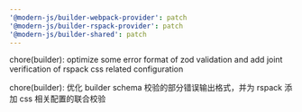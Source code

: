 ```yaml
---
'@modern-js/builder-webpack-provider': patch
'@modern-js/builder-rspack-provider': patch
'@modern-js/builder-shared': patch
---
```


chore(builder): optimize some error format of zod validation and add joint verification of rspack css related configuration

chore(builder): 优化 builder schema 校验的部分错误输出格式，并为 rspack 添加 css 相关配置的联合校验
